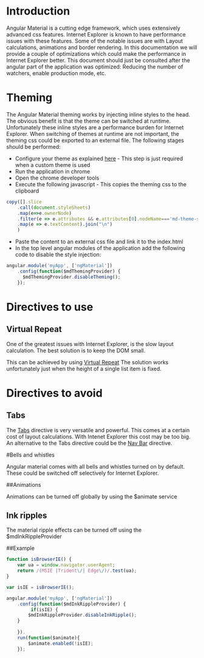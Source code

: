 # Introduction

Angular Material is a cutting edge framework, which uses extensively advanced css features. Internet Explorer is known to have performance issues with these features. Some of the notable issues are with Layout calculations, animations and border rendering. In this documentation we will provide a couple of optimizations which could make the performance in Internet Explorer better.
This document should just be consulted after the angular part of the application was optimized: Reducing the number of watchers, enable production mode, etc.

# Theming

The Angular Material theming works by injecting inline styles to the head. The obvious benefit is that the theme can be switched at runtime.  Unfortunately these inline styles are a performance burden for Internet Explorer. When switching of themes at runtime are not important, the theming css could be exported to an external file. The following stages should be performed:

* Configure your theme as explained [here](https://material.angularjs.org/latest/Theming/03_configuring_a_theme) - This step is just required when a custom theme is used
* Run the application in chrome 
* Open the chrome developer tools
* Execute the following javascript - This copies the theming css to the clipboard
```javascript
copy([].slice
	.call(document.styleSheets)
	.map(e=>e.ownerNode)
	.filter(e => e.attributes && e.attributes[0].nodeName==='md-theme-style')
	.map(e => e.textContent).join("\n")
    )
```
* Paste the content to an external css file and link it to the index.html
* In the top level angular modules of the application add the following code to disable the style injection:
```javascript
angular.module('myApp', ['ngMaterial'])
	.config(function($mdThemingProvider) {
	  $mdThemingProvider.disableTheming();
	});
```



# Directives to use

## Virtual Repeat

One of the greatest issues with Internet Explorer, is the slow layout calculation. The best solution is to keep the DOM small.

This can be achieved by using [Virtual Repeat](https://material.angularjs.org/latest/demo/virtualRepeat)
The solution works unfortunately just when the height of a single list item is fixed.

# Directives to avoid

## Tabs

The [Tabs](https://material.angularjs.org/latest/demo/tabs) directive is very versatile and powerful. This comes at a certain cost of layout calculations. With Intenet Explorer this cost may be too big. An alternative to the Tabs directive could be the [Nav Bar](https://material.angularjs.org/latest/demo/navBar) directive.

#Bells and whistles

Angular material comes with all bells and whistles turned on by default. These could be switched off selectively for Internet Explorer.

##Animations

Animations can be turned off globally by using the $animate service

## Ink ripples

The material ripple effects can be turned off using the $mdInkRippleProvider 

##Example
```javascript
function isBrowserIE() {
    var ua = window.navigator.userAgent;
    return /(MSIE |Trident\/| Edge\/)/.test(ua);
}

var isIE = isBrowserIE();

angular.module('myApp', ['ngMaterial'])
	.config(function($mdInkRippleProvider) {
    	 if(isIE) {
        $mdInkRippleProvider.disableInkRipple();
    }
	  
	}).
    run(function($animate){
    	$animate.enabled(!isIE);
    });
```

